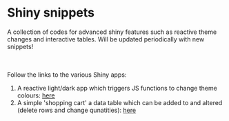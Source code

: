 # Shiny snippets

A collection of codes for advanced shiny features such as reactive theme changes and interactive tables. Will be updated periodically with new snippets!


<br></br>
Follow the links to the various Shiny apps:
1. A reactive light/dark app which triggers JS functions to change theme colours: [here](https://github.com/JamieSamson/shiny_snippets/blob/main/Theme%20toggle.R) 
2. A simple 'shopping cart' a data table which can be added to and altered (delete rows and change qunatities): [here](https://github.com/JamieSamson/shiny_snippets/blob/main/Shopping%20cart.R)
